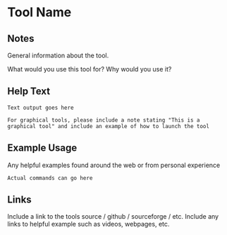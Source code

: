 # Tool Name

Notes
-------
General information about the tool.

What would you use this tool for?
Why would you use it?


Help Text
-------
```
Text output goes here

For graphical tools, please include a note stating "This is a graphical tool" and include an example of how to launch the tool
```

Example Usage
-------
Any helpful examples found around the web or from personal experience

```
Actual commands can go here
```

Links
-------
Include a link to the tools source / github / sourceforge / etc.
Include any links to helpful example such as videos, webpages, etc.
